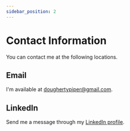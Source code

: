 ```yaml
---
sidebar_position: 2
---
```


# Contact Information

You can contact me at the following locations.

## Email

I'm available at [doughertypiper@gmail.com](mailto:doughertypiper@gmail.com).

## LinkedIn

Send me a message through my [LinkedIn profile](https://www.linkedin.com/in/doughepi/).